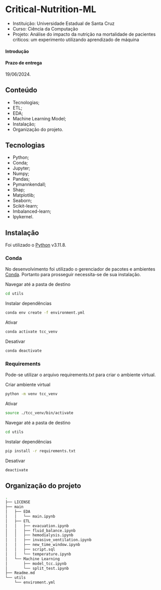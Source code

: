 # Critical-Nutrition-ML
- Instituição: Universidade Estadual de Santa Cruz
- Curso: Ciência da Computação
- Projeto: Análise do impacto da nutrição na mortalidade de pacientes críticos: um experimento utilizando aprendizado de máquina

#### **Introdução**

#### **Prazo de entrega**
19/06/2024.

## Conteúdo
- Tecnologias;
- ETL;
- EDA;
- Machine Learning Model;
- Instalação;
- Organização do projeto.

## Tecnologias
- Python;
- Conda;
- Jupyter;
- Numpy;
- Pandas;
- Pymannkendall;
- Shap;
- Matplotlib;
- Seaborn;
- Scikit-learn;
- Imbalanced-learn;
- Ipykernel.

## Instalação
Foi utilizado o [Python](https://www.python.org/) v3.11.8.

### Conda
No desenvolvimento foi utilizado o gerenciador de pacotes e ambientes [Conda](https://docs.conda.io/en/latest/). Portanto para prosseguir necessita-se de sua instalação.

Navegar até a pasta de destino
```sh
cd utils
```

Instalar dependências
```sh
conda env create -f environment.yml
```

Ativar
```sh
conda activate tcc_venv
```

Desativar
```sh
conda deactivate
```

### Requirements
Pode-se utilizar o arquivo requirements.txt para criar o ambiente virtual.

Criar ambiente virtual
```sh
python -m venv tcc_venv
```

Ativar
```sh
source ./tcc_venv/bin/activate
```

Navegar até a pasta de destino
```sh
cd utils
```

Instalar dependências
```sh
pip install -r requirements.txt
```

Desativar
```sh
deactivate
```

## Organização do projeto
```sh
.
├── LICENSE
├── main
│   ├── EDA
│   │   └── main.ipynb
│   ├── ETL
│   │   ├── evacuation.ipynb
│   │   ├── fluid_balance.ipynb
│   │   ├── hemodialysis.ipynb
│   │   ├── invasive_ventilation.ipynb
│   │   ├── new_time_window.ipynb
│   │   ├── script.sql
│   │   └── temperature.ipynb
│   └── Machine Learning
│       ├── model_tcc.ipynb
│       └── split_test.ipynb
├── Readme.md
└── utils
    └── enviroment.yml
```